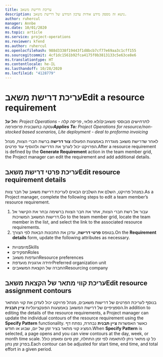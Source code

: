 ```yaml
---
title: עריכת דרישת משאב
description: נושא זה מספק מידע אודות עדכון המידע של דרישת משאב.
author: ruhercul
manager: Annbe
ms.date: 10/01/2020
ms.topic: article
ms.service: project-operations
ms.reviewer: kfend
ms.author: ruhercul
ms.openlocfilehash: 988d3338f19443f1d8bcb7cf77e69aa3c1cff155
ms.sourcegitcommit: 4cf1dc1561b92fca4175f0b3813133c5e63ce8e6
ms.translationtype: HT
ms.contentlocale: he-IL
ms.lasthandoff: 10/28/2020
ms.locfileid: "4128779"
---
```

# <a name="edit-a-resource-requirement"></a><span data-ttu-id="23498-103">עריכת דרישת משאב</span><span class="sxs-lookup"><span data-stu-id="23498-103">Edit a resource requirement</span></span>

<span data-ttu-id="23498-104">_**חל על:** Project Operations לתרחישים מבוססי משאבים/לא מלאי, פריסה קלה - עסקה בחשבונית פרופורמה_</span><span class="sxs-lookup"><span data-stu-id="23498-104">_**Applies To:** Project Operations for resource/non-stocked based scenarios, Lite deployment - deal to proforma invoicing_</span></span>

<span data-ttu-id="23498-105">לאחר שדרישת משאב מוגדרת באמצעות הפעולה **צור דרישה** ברשת חברי הצוות, מנהל הפרויקט יכול לערוך את הדרישה ולהוסיף עוד פרטים.</span><span class="sxs-lookup"><span data-stu-id="23498-105">After a resource requirement is defined by the **Generate Requirement** action in the team member grid, the Project manager can edit the requirement and add additional details.</span></span>

## <a name="edit-resource-requirement-details"></a><span data-ttu-id="23498-106">עריכת פרטי דרישת משאב</span><span class="sxs-lookup"><span data-stu-id="23498-106">Edit resource requirement details</span></span>

<span data-ttu-id="23498-107">כמנהל פרויקט, השלם את השלבים הבאים לעריכת דרישת משאב של חבר צוות.</span><span class="sxs-lookup"><span data-stu-id="23498-107">As a Project manager, complete the following steps to edit a team member’s resource requirement.</span></span>

1. <span data-ttu-id="23498-108">עבור אל רשת חברי הצוות, אתר את חבר הצוות ברשימה ובחר את הקישור אל דרישות המשאב המשויכות.</span><span class="sxs-lookup"><span data-stu-id="23498-108">Go to the team member grid, locate the team member in the list, and select the link to the associated resource requirements.</span></span>
2. <span data-ttu-id="23498-109">בטופס **פרטי דרישה**, עדכן את התכונות הבאות לפי הצורך.</span><span class="sxs-lookup"><span data-stu-id="23498-109">On the **Requirement details** form, update the following attributes as necessary.</span></span>

- <span data-ttu-id="23498-110">מיומנויות</span><span class="sxs-lookup"><span data-stu-id="23498-110">Skills</span></span>
- <span data-ttu-id="23498-111">תפקידים</span><span class="sxs-lookup"><span data-stu-id="23498-111">Roles</span></span>
- <span data-ttu-id="23498-112">העדפות משאב</span><span class="sxs-lookup"><span data-stu-id="23498-112">Resource preferences</span></span>
- <span data-ttu-id="23498-113">יחידה ארגונית מועדפת</span><span class="sxs-lookup"><span data-stu-id="23498-113">Preferred organization unit</span></span>
- <span data-ttu-id="23498-114">החברה של הקצאת המשאבים</span><span class="sxs-lookup"><span data-stu-id="23498-114">Resourcing company</span></span>

## <a name="edit-resource-assignment-contours"></a><span data-ttu-id="23498-115">עריכת קווי מתאר של הקצאת משאב</span><span class="sxs-lookup"><span data-stu-id="23498-115">Edit resource assignment contours</span></span>

<span data-ttu-id="23498-116">בנוסף לעריכת הפרטים של דרישות משאבים, מנהל פרויקט יכול לעדכן את קווי המתאר הספציפיים של דרישת המשאב באמצעות הפונקציונליות **ציין תבנית**.</span><span class="sxs-lookup"><span data-stu-id="23498-116">In addition to editing the details of the resource requirements, a Project manager can update the individual contours of the resource requirement using the **Specify Pattern** functionality.</span></span> <span data-ttu-id="23498-117">כאשר האפשרות **ציין תבנית** נבחרת, נפתח דף המציג קווי מתאר בציר זמן של יום, שבוע או חודש.</span><span class="sxs-lookup"><span data-stu-id="23498-117">When **Specify Pattern** is selected, a page opens and you can view contours at the day, week, or month time scale.</span></span> <span data-ttu-id="23498-118">כל קו מתאר ניתן להתאמה לפי זמן התחלה, זמן סיום ומאמץ כולל בפרק זמן נתון.</span><span class="sxs-lookup"><span data-stu-id="23498-118">Each contour can be adjusted for start time, end time, and total effort in a given period.</span></span>